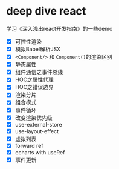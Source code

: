 # deep dive react

学习《深入浅出react开发指南》的一些demo


- [x] 可控性渲染
- [x] 模拟Babel解析JSX
- [x] `<Component/>` 和 `Component()`的渲染区别
- [x] 静态属性
- [x] 组件通信之事件总线
- [x] HOC之属性代理
- [x] HOC之错误边界
- [x] 渲染分片
- [x] 组合模式
- [x] 事件循环
- [x] 改变渲染优先级
- [x] use-external-store
- [x] use-layout-effect
- [x] 虚拟列表
- [x] forward ref
- [x] echarts with useRef
- [x] 事件更新
